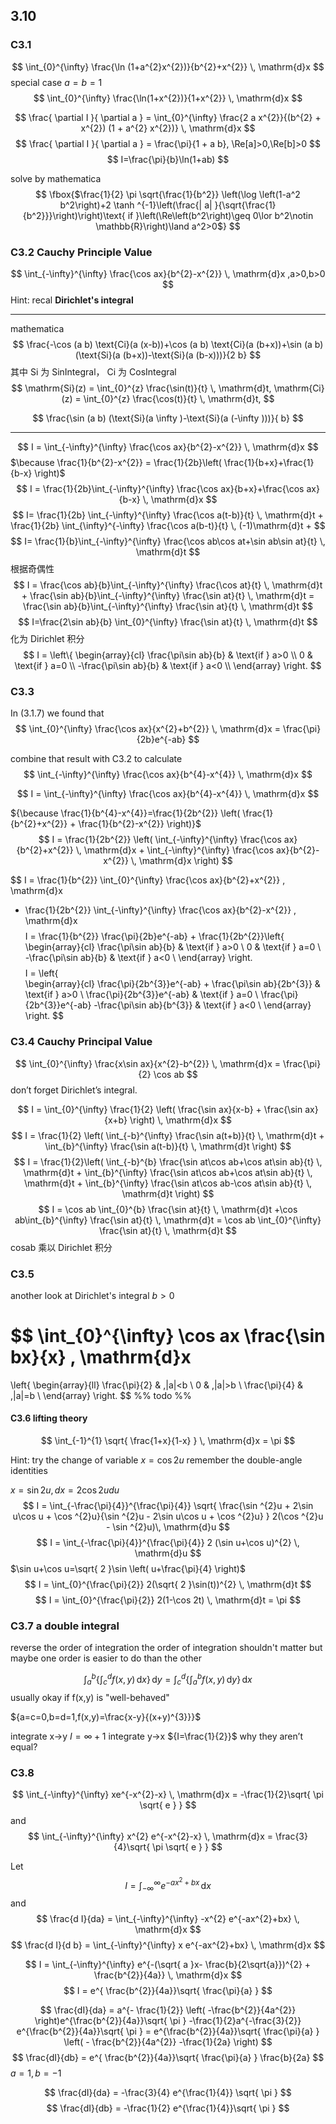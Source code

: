 
## 3.10
### C3.1
$$
\int_{0}^{\infty} \frac{\ln (1+a^{2}x^{2})}{b^{2}+x^{2}} \, \mathrm{d}x 
$$
special case $a=b=1$ 
$$
\int_{0}^{\infty} \frac{\ln(1+x^{2})}{1+x^{2}} \, \mathrm{d}x 
$$

$$
\frac{ \partial I }{ \partial a } = 
\int_{0}^{\infty} \frac{2 a x^{2}}{(b^{2} + x^{2}) (1 + a^{2} x^{2})} \, \mathrm{d}x 
$$
$$
\frac{ \partial I }{ \partial a } = 
\frac{\pi}{1 + a b}, \Re[a]>0,\Re[b]>0
$$
$$
I=\frac{\pi}{b}\ln(1+ab)
$$

solve by mathematica
$$
\fbox{$\frac{1}{2} \pi  \sqrt{\frac{1}{b^2}} \left(\log \left(1-a^2 b^2\right)+2 \tanh ^{-1}\left(\frac{| a| }{\sqrt{\frac{1}{b^2}}}\right)\right)\text{ if }\left(\Re\left(b^2\right)\geq 0\lor b^2\notin \mathbb{R}\right)\land a^2>0$}
$$

### C3.2 Cauchy Principle Value 
$$
\int_{-\infty}^{\infty} \frac{\cos ax}{b^{2}-x^{2}} \, \mathrm{d}x ,a>0,b>0
$$
Hint: recal **Dirichlet's integral**

----
mathematica
$$
\frac{-\cos (a b) \text{Ci}(a (x-b))+\cos (a b) \text{Ci}(a (b+x))+\sin (a b) (\text{Si}(a (b+x))-\text{Si}(a (b-x)))}{2 b}
$$
其中 Si 为 SinIntegral， Ci 为 CosIntegral
$$
\mathrm{Si}(z) = \int_{0}^{z} \frac{\sin(t)}{t} \, \mathrm{d}t,
\mathrm{Ci}(z) = \int_{0}^{z} \frac{\cos(t)}{t} \, \mathrm{d}t,
$$

$$
\frac{\sin (a b) (\text{Si}(a \infty )-\text{Si}(a (-\infty )))}{ b}
$$

---

$$
I = \int_{-\infty}^{\infty} \frac{\cos ax}{b^{2}-x^{2}} \, \mathrm{d}x 
$$
$\because \frac{1}{b^{2}-x^{2}} = \frac{1}{2b}\left( \frac{1}{b+x}+\frac{1}{b-x} \right)$
$$
I = \frac{1}{2b}\int_{-\infty}^{\infty} \frac{\cos ax}{b+x}+\frac{\cos ax}{b-x} \, \mathrm{d}x 
$$
$$
I=
\frac{1}{2b} \int_{-\infty}^{\infty} \frac{\cos a(t-b)}{t} \, \mathrm{d}t +  
\frac{1}{2b} \int_{\infty}^{-\infty} \frac{\cos a(b-t)}{t} \, (-1)\mathrm{d}t +
$$
$$
I=
\frac{1}{b}\int_{-\infty}^{\infty}  \frac{\cos ab\cos at+\sin ab\sin at}{t} \, \mathrm{d}t 
$$
根据奇偶性
$$
I = 
\frac{\cos ab}{b}\int_{-\infty}^{\infty} \frac{\cos at}{t} \, \mathrm{d}t +
\frac{\sin ab}{b}\int_{-\infty}^{\infty} \frac{\sin at}{t} \, \mathrm{d}t =
\frac{\sin ab}{b}\int_{-\infty}^{\infty} \frac{\sin at}{t} \, \mathrm{d}t 
$$
$$
I=\frac{2\sin ab}{b} \int_{0}^{\infty} \frac{\sin at}{t} \, \mathrm{d}t 
$$
化为 Dirichlet 积分
$$
I = \left\{  
\begin{array}{cl}
\frac{\pi\sin ab}{b} & \text{if } a>0 \\
0 & \text{if } a=0 \\
-\frac{\pi\sin ab}{b} & \text{if } a<0 \\
\end{array}
\right.
$$

### C3.3 

In (3.1.7) we found that
$$
\int_{0}^{\infty} \frac{\cos ax}{x^{2}+b^{2}} \, \mathrm{d}x = \frac{\pi}{2b}e^{-ab}
$$

combine that result with C3.2 to calculate
$$
\int_{-\infty}^{\infty} \frac{\cos ax}{b^{4}-x^{4}} \, \mathrm{d}x 
$$

$$
I = 
\int_{-\infty}^{\infty} \frac{\cos ax}{b^{4}-x^{4}} \, \mathrm{d}x 
$$

${\because \frac{1}{b^{4}-x^{4}}=\frac{1}{2b^{2}} \left( \frac{1}{b^{2}+x^{2}} + \frac{1}{b^{2}-x^{2}} \right)}$ 
$$
I = \frac{1}{2b^{2}} \left( 
\int_{-\infty}^{\infty} \frac{\cos ax}{b^{2}+x^{2}} \, \mathrm{d}x +
\int_{-\infty}^{\infty} \frac{\cos ax}{b^{2}-x^{2}} \, \mathrm{d}x 
\right)
$$

$$
I = \frac{1}{b^{2}} \int_{0}^{\infty} \frac{\cos ax}{b^{2}+x^{2}} \, \mathrm{d}x 
+ \frac{1}{2b^{2}} \int_{-\infty}^{\infty} \frac{\cos ax}{b^{2}-x^{2}} \, \mathrm{d}x 
$$
$$
I = \frac{1}{b^{2}} \frac{\pi}{2b}e^{-ab} + 
\frac{1}{2b^{2}}\left\{  
\begin{array}{cl}
\frac{\pi\sin ab}{b} & \text{if } a>0 \\
0 & \text{if } a=0 \\
-\frac{\pi\sin ab}{b} & \text{if } a<0 \\
\end{array}
\right.
$$
$$
I = 
\left\{  
\begin{array}{cl}
\frac{\pi}{2b^{3}}e^{-ab} + \frac{\pi\sin ab}{2b^{3}} & \text{if } a>0 \\
\frac{\pi}{2b^{3}}e^{-ab}  & \text{if } a=0 \\
\frac{\pi}{2b^{3}}e^{-ab} -\frac{\pi\sin ab}{b^{3}} & \text{if } a<0 \\
\end{array}
\right.
$$

### C3.4 Cauchy Principal Value

$$
\int_{0}^{\infty} \frac{x\sin ax}{x^{2}-b^{2}} \, \mathrm{d}x = \frac{\pi}{2} \cos ab
$$
don’t forget Dirichlet’s integral.

$$
I = \int_{0}^{\infty} \frac{1}{2} \left( \frac{\sin ax}{x-b} + \frac{\sin ax}{x+b} \right) \, \mathrm{d}x 
$$
$$
I = \frac{1}{2}
\left(
\int_{-b}^{\infty}  \frac{\sin a(t+b)}{t}  \, \mathrm{d}t +
\int_{b}^{\infty}  \frac{\sin a(t-b)}{t}  \, \mathrm{d}t  
\right)
$$
$$
I = \frac{1}{2}\left( 
\int_{-b}^{b} \frac{\sin at\cos ab+\cos at\sin ab}{t} \, \mathrm{d}t +
\int_{b}^{\infty} \frac{\sin at\cos ab+\cos at\sin ab}{t} \, \mathrm{d}t +
\int_{b}^{\infty} \frac{\sin at\cos ab-\cos at\sin ab}{t} \, \mathrm{d}t  
 \right)
$$
$$
I = \cos ab \int_{0}^{b} \frac{\sin at}{t} \, \mathrm{d}t +\cos ab\int_{b}^{\infty} \frac{\sin at}{t} \, \mathrm{d}t = 
\cos ab \int_{0}^{\infty} \frac{\sin at}{t} \, \mathrm{d}t 
$$
cosab 乘以 Dirichlet 积分


### C3.5
another look at Dirichlet's integral
$b>0$ 

$$
\int_{0}^{\infty} \cos ax \frac{\sin bx}{x} \, \mathrm{d}x 
=
\left\{ 
\begin{array}{ll}
\frac{\pi}{2} & ,|a|<b \\
0 &  ,|a|>b \\ 
\frac{\pi}{4} & ,|a|=b \\
\end{array}
\right.
$$
%% todo %%

#### C3.6 lifting theory

$$
\int_{-1}^{1} \sqrt{ \frac{1+x}{1-x} } \, \mathrm{d}x = \pi
$$

Hint: try the change of variable $x=\cos 2u$ 
remember the double-angle identities

${x=\sin 2u, dx=2\cos 2u du}$ 
$$
I = \int_{-\frac{\pi}{4}}^{\frac{\pi}{4}} \sqrt{ \frac{\sin ^{2}u + 2\sin u\cos u + \cos ^{2}u}{\sin ^{2}u - 2\sin u\cos u + \cos ^{2}u} } 2(\cos ^{2}u - \sin ^{2}u)\, \mathrm{d}u
$$
$$
I = \int_{-\frac{\pi}{4}}^{\frac{\pi}{4}} 2 (\sin u+\cos u)^{2} \, \mathrm{d}u
$$
$\sin u+\cos u=\sqrt{ 2 }\sin \left( u+\frac{\pi}{4} \right)$ 
$$
I = \int_{0}^{\frac{\pi}{2}} 2(\sqrt{ 2 }\sin(t))^{2} \, \mathrm{d}t 
$$
$$
I = \int_{0}^{\frac{\pi}{2}} 2(1-\cos 2t)  \, \mathrm{d}t = \pi
$$


### C3.7 a double integral
reverse the order of integration
the order of integration shouldn't matter 
but maybe one order is easier to do than the other

$$
\int_{a}^{b} \left\{ \int_{c}^{d} f(x,y) \, \mathrm{d}x  \right\}  \, \mathrm{d}y = 
\int_{c}^{d} \left\{ \int_{a}^{b} f(x,y) \, \mathrm{d}y \right\}  \, \mathrm{d}x
$$
usually okay if f(x,y) is "well-behaved"

${a=c=0,b=d=1,f(x,y)=\frac{x-y}{(x+y)^{3}}}$ 

integrate x->y ${I=\infty+1}$
integrate y->x ${I=\frac{1}{2}}$
 why they aren’t equal?

### C3.8
$$
\int_{-\infty}^{\infty} xe^{-x^{2}-x} \, \mathrm{d}x =
-\frac{1}{2}\sqrt{ \pi \sqrt{ e } }
$$
and
$$
\int_{-\infty}^{\infty} x^{2} e^{-x^{2}-x} \, \mathrm{d}x =
\frac{3}{4}\sqrt{ \pi \sqrt{ e } }
$$

Let
$$
I = \int_{-\infty}^{\infty} e^{-ax^{2}+bx} \, \mathrm{d}x 
$$
and
$$
\frac{d I}{da} = \int_{-\infty}^{\infty} -x^{2} e^{-ax^{2}+bx} \, \mathrm{d}x 
$$
$$
\frac{d I}{d b} = \int_{-\infty}^{\infty} x e^{-ax^{2}+bx} \, \mathrm{d}x
$$

$$
I = \int_{-\infty}^{\infty} e^{-(\sqrt{ a }x- \frac{b}{2\sqrt{a}})^{2} + \frac{b^{2}}{4a}} \, \mathrm{d}x 
$$
$$
I = e^{ \frac{b^{2}}{4a}}\sqrt{ \frac{\pi}{a} }
$$

$$
\frac{dI}{da}  = 
a^{- \frac{1}{2}} \left( -\frac{b^{2}}{4a^{2}} \right)e^{\frac{b^{2}}{4a}}\sqrt{ \pi } 
-\frac{1}{2}a^{-\frac{3}{2}} e^{\frac{b^{2}}{4a}}\sqrt{ \pi } 
= e^{\frac{b^{2}}{4a}}\sqrt{ \frac{\pi}{a} } \left( - \frac{b^{2}}{4a^{2}} -\frac{1}{2a} \right)
$$
$$
\frac{dI}{db} = 
e^{ \frac{b^{2}}{4a}}\sqrt{ \frac{\pi}{a} } \frac{b}{2a}
$$
${a=1,b=-1}$

$$
\frac{dI}{da} = -\frac{3}{4} e^{\frac{1}{4}} \sqrt{ \pi }
$$
$$
\frac{dI}{db} = -\frac{1}{2} e^{\frac{1}{4}}\sqrt{ \pi }
$$

